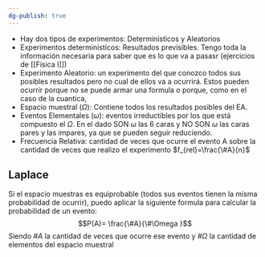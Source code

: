 ```yaml
---
dg-publish: true
---
```

- Hay dos tipos de experimentos: Determinísticos y Aleatorios
- Experimentos deterministícos: Resultados previsibles. Tengo toda la información necesaria para saber que es lo que va a pasasr (ejercicios de [[Física I]])
- Experimento Aleatorio: un experimento del que conozco todos sus posibles resultados pero no cual de ellos va a ocurrirá. Estos pueden ocurrir porque no se puede armar una formula o porque, como en el caso de la cuantica, 
- Espacio muestral ($\Omega$): Contiene todos los resultados posibles del EA.
- Eventos Elementales ($\omega$): eventos irreductibles por los que está compuesto el $\Omega$. En el dado SON $\omega$ las 6 caras y NO SON $\omega$ las caras pares y las impares, ya que se pueden seguir reduciendo.
- Frecuencia Relativa: cantidad de veces que ocurre el evento A sobre la cantidad de veces que realizo el experimento $f_{rel}=\frac{\#A}{n}$


## Laplace
Si el espacio muestras es equiprobable (todos sus eventos tienen la misma probabilidad de ocurrir), puedo aplicar la siguiente formula para calcular la probabilidad de un evento:
$$P(A)= \frac{\#A}{\#\Omega
}$$
Siendo $\#A$ la cantidad de veces que ocurre ese evento y $\# \Omega$ la cantidad de elementos del espacio muestral